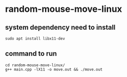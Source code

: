 # random-mouse-move-linux

## system dependency need to install
    sudo apt install libx11-dev

## command to run
    cd random-mouse-move-linux/
    g++ main.cpp -lX11 -o move.out && ./move.out
